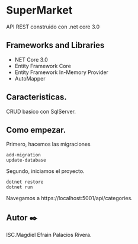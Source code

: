 # SuperMarket
 API REST construido con .net core 3.0
 
 
 ## Frameworks and Libraries
 - NET Core 3.0
 - Entity Framework Core
 - Entity Framework In-Memory Provider
 - AutoMapper
 
 
 ## Caracteristicas.
 
 CRUD basico con SqlServer.
 
 
 ## Como empezar.
 
 
 Primero, hacemos las migraciones
 
  ```
 add-migration
 update-database
 ```
 
 Segundo, iniciamos el proyecto.
 

 ```
dotnet restore
dotnet run
```
 
 Navegamos a https://localhost:5001/api/categories.
 
 
 
 
## Autor ✒️

ISC.Magdiel Efrain Palacios Rivera.
